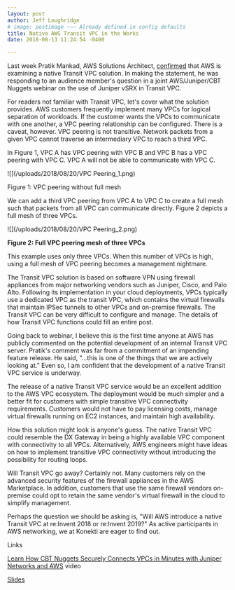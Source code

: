 ```yaml
---
layout: post
author: Jeff Loughridge
# image: postimage ~~~ Already defined in config defaults
title: Native AWS Transit VPC in the Works
date: 2018-08-13 11:24:54 -0400

---
```

Last week Pratik Mankad, AWS Solutions Architect, [confirmed](https://youtu.be/8t-a38jBgA0?t=49m36s "Learn How CBT Nuggets Securely Connects VPCs in Minutes with Juniper Networks and AWS") that AWS is examining a native Transit VPC solution. In making the statement, he was responding to an audience member's question in a joint AWS/Juniper/CBT Nuggets webinar on the use of Juniper vSRX in Transit VPC.

For readers not familiar with Transit VPC, let's cover what the solution provides. AWS customers frequently implement many VPCs for logical separation of workloads. If the customer wants the VPCs to communicate with one another, a VPC peering relationship can be configured. There is a caveat, however. VPC peering is not transitive. Network packets from a given VPC cannot traverse an intermediary VPC to reach a third VPC.

In Figure 1, VPC A has VPC peering with VPC B and VPC B has a VPC peering with VPC C. VPC A will not be able to communicate with VPC C.

![](/uploads/2018/08/20/VPC Peering_1.png)

Figure 1: VPC peering without full mesh

We can add a third VPC peering from VPC A to VPC C to create a full mesh such that packets from all VPC can communicate directly. Figure 2 depicts a full mesh of three VPCs.

![](/uploads/2018/08/20/VPC Peering_2.png)

**Figure 2: Full VPC peering mesh of three VPCs**

This example uses only three VPCs. When this number of VPCs is high, using a full mesh of VPC peering becomes a management nightmare.

The Transit VPC solution is based on software VPN using firewall appliances from major networking vendors such as Juniper, Cisco, and Palo Alto. Following its implementation in your cloud deployments, VPCs typically use a dedicated VPC as the transit VPC, which contains the virtual firewalls that maintain IPSec tunnels to other VPCs and on-premise firewalls. The Transit VPC can be very difficult to configure and manage. The details of how Transit VPC functions could fill an entire post.

Going back to webinar, I believe this is the first time anyone at AWS has publicly commented on the potential development of an internal Transit VPC server. Pratik's comment was far from a commitment of an impending feature release. He said, "...this is one of the things that we are actively looking at." Even so, I am confident that the development of a native Transit VPC service is underway.

The release of a native Transit VPC service would be an excellent addition to the AWS VPC ecosystem. The deployment would be much simpler and a better fit for customers with simple transitive VPC connectivity requirements. Customers would not have to pay licensing costs, manage virtual firewalls running on EC2 instances, and maintain high availability.

How this solution might look is anyone's guess. The native Transit VPC could resemble the DX Gateway in being a highly available VPC component with connectivity to all VPCs. Alternatively, AWS engineers might have ideas on how to implement transitive VPC connectivity without introducing the possibility for routing loops.

Will Transit VPC go away? Certainly not. Many customers rely on the advanced security features of the firewall appliances in the AWS Marketplace. In addition, customers that use the same firewall vendors on-premise could opt to retain the same vendor's virtual firewall in the cloud to simplify management.

Perhaps the question we should be asking is, "Will AWS introduce a native Transit VPC at re:Invent 2018 or re:Invent 2019?" As active participants in AWS networking, we at Konekti are eager to find out.

Links

[Learn How CBT Nuggets Securely Connects VPCs in Minutes with Juniper Networks and AWS](https://youtu.be/8t-a38jBgA0 "Learn How CBT Nuggets Securely Connects VPCs in Minutes with Juniper Networks and AWS") video

[Slides](https://www.slideshare.net/AmazonWebServices/learn-how-cbt-nuggets-securely-connects-vpcs-in-minutes-with-juniper-networks-and-aws "CBT Nuggets Securely Connects VPCs in Minutes with Juniper Networks and AWS Slides - Slidehare.net")